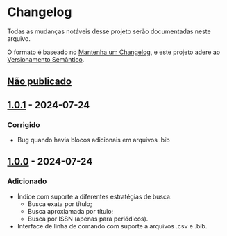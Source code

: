 # Changelog

Todas as mudanças notáveis desse projeto serão documentadas neste arquivo.

O formato é baseado no [Mantenha um Changelog](https://keepachangelog.com/pt-BR/1.0.0/),
e este projeto adere ao [Versionamento Semântico](https://semver.org/spec/v2.0.0.html).

## [Não publicado][unreleased]

## [1.0.1] - 2024-07-24

### Corrigido

- Bug quando havia blocos adicionais em arquivos .bib

## [1.0.0] - 2024-07-24

### Adicionado

- Índice com suporte a diferentes estratégias de busca:
    - Busca exata por título;
    - Busca aproxiamada por título;
    - Busca por ISSN (apenas para periódicos).
- Interface de linha de comando com suporte a arquivos .csv e .bib.

[unreleased]: https://github.com/piface314/qual-qualis/compare/v1.0.1...HEAD
[1.0.1]: https://github.com/piface314/qual-qualis/releases/tag/v1.0.1
[1.0.0]: https://github.com/piface314/qual-qualis/releases/tag/v1.0.0
